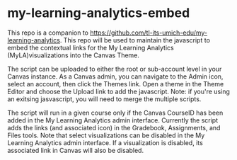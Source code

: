 # my-learning-analytics-embed
This repo is a companion to https://github.com/tl-its-umich-edu/my-learning-analytics. This repo will be used to maintain the javascript to embed the contextual links for the My Learning Analytics (MyLA)visualizations into the Canvas Theme.

The script can be uploaded to either the root or sub-account level in your Canvas instance. As a Canvas admin, you can navigate to the Admin icon, select an account, then click the Themes link. Open a theme in the Theme Editor and choose the Upload link to add the javascript. Note: if you're using an exitsing jasvascript, you will need to merge the multiple scripts.

The script will run in a given course only if the Canvas CourseID has been added in the My Learning Analytics admin interface. Currently the script adds the links (and associated icon) in the Gradebook, Assignments, and Files tools. Note that select visualizations can be disabled in the My Learning Analytics admin interface. If a visualization is disabled, its associated link in Canvas will also be disabled.
